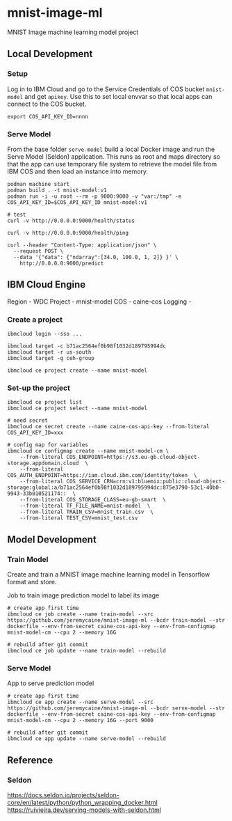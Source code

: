 # mnist-image-ml
MNIST Image machine learning model project

## Local Development

### Setup
Log in to IBM Cloud and go to the Service Credentials of COS bucket `mnist-model` and get `apikey`. Use this to set local envvar so that local apps can connect to the COS bucket.
```
export COS_API_KEY_ID=nnnn
```

### Serve Model
From the base folder `serve-model` build a local Docker image and run the Serve Model (Seldon) application. This runs as root and maps directory so that the app can use temporary file system to retrieve the model file from IBM COS and then load an instance into memory.

```
podman machine start
podman build . -t mnist-model:v1
podman run -i -u root --rm -p 9000:9000 -v "var:/tmp" -e COS_API_KEY_ID=$COS_API_KEY_ID mnist-model:v1

# test
curl -v http://0.0.0.0:9000/health/status

curl -v http://0.0.0.0:9000/health/ping

curl --header "Content-Type: application/json" \
  --request POST \
  --data '{"data": {"ndarray":[34.0, 100.0, 1, 2]} }' \
    http://0.0.0.0:9000/predict

```

## IBM Cloud Engine
Region - WDC
Project - mnist-model
COS - caine-cos
Logging - 

### Create a project
```
ibmcloud login --sso ...

ibmcloud target -c b71ac2564ef0b98f1032d189795994dc
ibmcloud target -r us-south
ibmcloud target -g ceh-group

ibmcloud ce project create --name mnist-model
```

### Set-up the project
```
ibmcloud ce project list
ibmcloud ce project select --name mnist-model

# need secret
ibmcloud ce secret create --name caine-cos-api-key --from-literal COS_API_KEY_ID=xxx

# config map for variables
ibmcloud ce configmap create --name mnist-model-cm \
    --from-literal COS_ENDPOINT=https://s3.eu-gb.cloud-object-storage.appdomain.cloud  \
    --from-literal COS_AUTH_ENDPOINT=https://iam.cloud.ibm.com/identity/token  \
    --from-literal COS_SERVICE_CRN=crn:v1:bluemix:public:cloud-object-storage:global:a/b71ac2564ef0b98f1032d189795994dc:875e3790-53c1-40b0-9943-33b010521174::  \
    --from-literal COS_STORAGE_CLASS=eu-gb-smart  \
    --from-literal TF_FILE_NAME=mnist-model  \
    --from-literal TRAIN_CSV=mnist_train.csv  \
    --from-literal TEST_CSV=mnist_test.csv
```

## Model Development

### Train Model
Create and train a MNIST image machine learning model in Tensorflow format and store.

Job to train image prediction model to label its image
```
# create app first time
ibmcloud ce job create --name train-model --src https://github.com/jeremycaine/mnist-image-ml --bcdr train-model --str dockerfile --env-from-secret caine-cos-api-key --env-from-configmap mnist-model-cm --cpu 2 --memory 16G

# rebuild after git commit
ibmcloud ce job update --name train-model --rebuild
```

### Serve Model
App to serve prediction model 
```
# create app first time
ibmcloud ce app create --name serve-model --src https://github.com/jeremycaine/mnist-image-ml --bcdr serve-model --str dockerfile --env-from-secret caine-cos-api-key --env-from-configmap mnist-model-cm --cpu 2 --memory 16G --port 9000

# rebuild after git commit
ibmcloud ce app update --name serve-model --rebuild
```

## Reference

### Seldon
https://docs.seldon.io/projects/seldon-core/en/latest/python/python_wrapping_docker.html 
https://ruivieira.dev/serving-models-with-seldon.html




